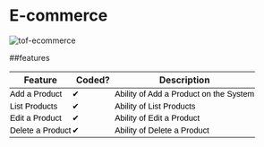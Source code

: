 # E-commerce

![tof-ecommerce](https://user-images.githubusercontent.com/79449322/199796177-9fa179b5-ed60-459d-ae04-efd628e7c71b.jpg)


##features

<html xmlns:v="urn:schemas-microsoft-com:vml"
xmlns:o="urn:schemas-microsoft-com:office:office"
xmlns:x="urn:schemas-microsoft-com:office:excel"
xmlns="http://www.w3.org/TR/REC-html40">

<head>

<meta name=ProgId content=Excel.Sheet>
<meta name=Generator content="Microsoft Excel 15">
<link id=Main-File rel=Main-File
href="file:///C:\Users\Admin\AppData\Local\Temp\msohtmlclip1\01\clip.htm">
<link rel=File-List
href="file:///C:\Users\Admin\AppData\Local\Temp\msohtmlclip1\01\clip_filelist.xml">
<style>
<!--table
	{mso-displayed-decimal-separator:"\.";
	mso-displayed-thousand-separator:"\,";}
@page
	{margin:.75in .7in .75in .7in;
	mso-header-margin:.3in;
	mso-footer-margin:.3in;}
tr
	{mso-height-source:auto;}
col
	{mso-width-source:auto;}
br
	{mso-data-placement:same-cell;}
td
	{padding-top:1px;
	padding-right:1px;
	padding-left:1px;
	mso-ignore:padding;
	color:black;
	font-size:11.0pt;
	font-weight:400;
	font-style:normal;
	text-decoration:none;
	font-family:Calibri, sans-serif;
	mso-font-charset:0;
	mso-number-format:General;
	text-align:general;
	vertical-align:bottom;
	border:none;
	mso-background-source:auto;
	mso-pattern:auto;
	mso-protection:locked visible;
	white-space:nowrap;
	mso-rotate:0;}
.xl63
	{border:.5pt solid windowtext;}
-->
</style>
</head>

<body link="#0563C1" vlink="#954F72">



Feature | Coded? | Description
-- | -- | --
Add a   Product | ✔ | Ability of Add a Product on   the System
List Products | ✔ | Ability of List Products
Edit a Product | ✔ | Ability of Edit a Product
Delete a   Product | ✔ | Ability of Delete a Product



</body>

</html>
